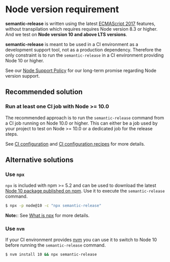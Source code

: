 # Node version requirement

**semantic-release** is written using the latest [ECMAScript 2017](https://www.ecma-international.org/publications/standards/Ecma-262.htm) features, without transpilation which requires requires Node version 8.3 or higher. And we test on **Node version 10 and above LTS versions**.

**semantic-release** is meant to be used in a CI environment as a development support tool, not as a production dependency. Therefore the only constraint is to run the `semantic-release` in a CI environment providing Node 10 or higher.

See our [Node Support Policy](node-support-policy.md) for our long-term promise regarding Node version support.

## Recommended solution

### Run at least one CI job with Node >= 10.0

The recommended approach is to run the `semantic-release` command from a CI job running on Node 10.0 or higher. This can either be a job used by your project to test on Node >= 10.0 or a dedicated job for the release steps.

See [CI configuration](../usage/ci-configuration.md) and [CI configuration recipes](../recipes/README.md#ci-configurations) for more details.

## Alternative solutions

### Use `npx`

`npx` is included with npm >= 5.2 and can be used to download the latest [Node 10 package published on npm](https://www.npmjs.com/package/node). Use it to execute the `semantic-release` command.

```bash
$ npx -p node@10 -c "npx semantic-release"
```

**Note:**: See [What is npx](./FAQ.md#what-is-npx) for more details.

### Use `nvm`

If your CI environment provides [nvm](https://github.com/creationix/nvm) you can use it to switch to Node 10 before running the `semantic-release` command.

```bash
$ nvm install 10 && npx semantic-release
```
